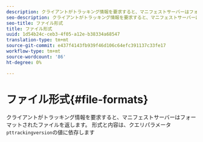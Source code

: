 ```yaml
---
description: クライアントがトラッキング情報を要求すると、マニフェストサーバーはフォーマットされたファイルを返します。 その形式と内容は、クエリパラメーターpttrackingversionの値に依存します
seo-description: クライアントがトラッキング情報を要求すると、マニフェストサーバーはフォーマットされたファイルを返します。 その形式と内容は、クエリパラメーターpttrackingversionの値に依存します
seo-title: ファイル形式
title: ファイル形式
uuid: 1d54b24c-ceb3-4f05-a12e-b38334a68547
translation-type: tm+mt
source-git-commit: e437f4143fb939f46d106c64efc391137c33fe17
workflow-type: tm+mt
source-wordcount: '86'
ht-degree: 0%

---
```



# ファイル形式{#file-formats}

クライアントがトラッキング情報を要求すると、マニフェストサーバーはフォーマットされたファイルを返します。 形式と内容は、クエリパラメータ`pttrackingversion`の値に依存します